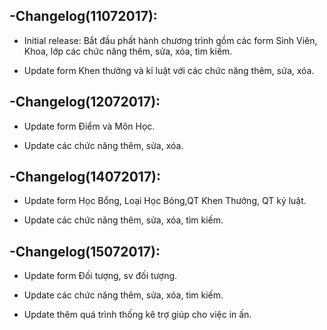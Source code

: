 ## -Changelog(11072017):

  + Initial release: Bắt đầu phất hành chương trình gồm các form Sinh Viên, Khoa, lớp các chức năng thêm, sửa, xóa, tìm kiếm.

  + Update form  Khen thưởng và kỉ luật với các chức năng thêm, sửa, xóa.
  
## -Changelog(12072017):

  + Update form  Điểm và Môn Học.

  + Update các chức năng thêm, sửa, xóa.

## -Changelog(14072017):

  + Update form  Học Bổng, Loại Học Bỏng,QT Khen Thưởng, QT kỷ luật.

  + Update các chức năng thêm, sửa, xóa, tìm kiếm.

## -Changelog(15072017):

  + Update form  Đối tượng, sv đối tượng.

  + Update các chức năng thêm, sửa, xóa, tìm kiếm.

  + Update thêm quá trình thống kê trợ giúp cho việc in ấn.

 
